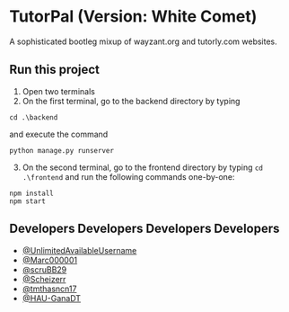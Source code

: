
# TutorPal (Version: White Comet)

A sophisticated bootleg mixup of wayzant.org and tutorly.com websites.


## Run this project

1. Open two terminals
2. On the first terminal, go to the backend directory by typing 
```
cd .\backend
``` 
and execute the command 
```
python manage.py runserver
```
3. On the second terminal, go to the frontend directory by typing ```cd .\frontend``` and run the following commands one-by-one:
```
npm install
npm start
```


    
## Developers Developers Developers Developers

- [@UnlimitedAvailableUsername](https://github.com/UnlimitedAvailableUsername)
- [@Marc000001](https://github.com/Marc000001)
- [@scruBB29](https://github.com/scruBB29)
- [@Scheizerr](https://github.com/Scheizerr)
- [@tmthasncn17](https://github.com/tmthasncn17)
- [@HAU-GanaDT](https://github.com/HAU-GanaDT)

